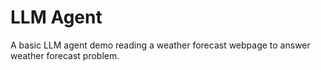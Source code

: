 # LLM Agent

A basic LLM agent demo reading a weather forecast webpage to answer weather
forecast problem.
